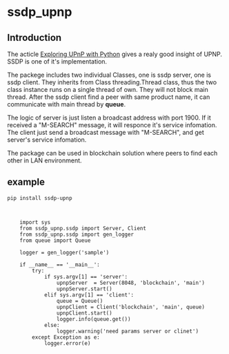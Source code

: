 # ssdp_upnp

## Introduction   
The acticle [Exploring UPnP with Python](https://www.electricmonk.nl/log/2016/07/05/exploring-upnp-with-python/) gives a realy good insight of UPNP. SSDP is one of it's implementation.

The packege includes two individual Classes, one is ssdp server, one is ssdp client. They inherits from Class threading.Thread class, thus the two class instance runs on a single thread of own. They will not block main thread. After the ssdp client find a peer with same product name, it can communicate with main thread by **queue**. 

The logic of server is just listen a broadcast address with port 1900. If it received a "M-SEARCH" message, it will responce it's service infomation. The client just send a broadcast message with "M-SEARCH", and get server's service infomation.

The package can be used in blockchain solution where peers to find each other in LAN environment. 

## example
```
pip install ssdp-upnp
```
```


    import sys
    from ssdp_upnp.ssdp import Server, Client
    from ssdp_upnp.ssdp import gen_logger
    from queue import Queue

    logger = gen_logger('sample')

    if __name__ == '__main__':
        try:
            if sys.argv[1] == 'server':
                upnpServer  = Server(8048, 'blockchain', 'main')
                upnpServer.start()
            elif sys.argv[1] == 'client':
                queue = Queue()
                upnpClient = Client('blockchain', 'main', queue)
                upnpClient.start()
                logger.info(queue.get())
            else:
                logger.warning('need params server or clinet')
        except Exception as e:
            logger.error(e)
```